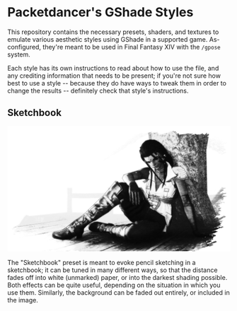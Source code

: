 # Packetdancer's GShade Styles

This repository contains the necessary presets, shaders, and textures to emulate various aesthetic styles using GShade in a supported game. As-configured, they're meant to be used in Final Fantasy XIV with the `/gpose` system.

Each style has its own instructions to read about how to use the file, and any crediting information that needs to be present; if you're not sure how best to use a style -- because they do have ways to tweak them in order to change the results -- definitely check that style's instructions.

## Sketchbook

![Sketchbook Style Example](https://github.com/packetdancer/gshade-styles/raw/master/Sketchbook/example.png)

The "Sketchbook" preset is meant to evoke pencil sketching in a sketchbook; it can be tuned in many different ways, so that the distance fades off into white (unmarked) paper, or into the darkest shading possible. Both effects can be quite useful, depending on the situation in which you use them. Similarly, the background can be faded out entirely, or included in the image.

